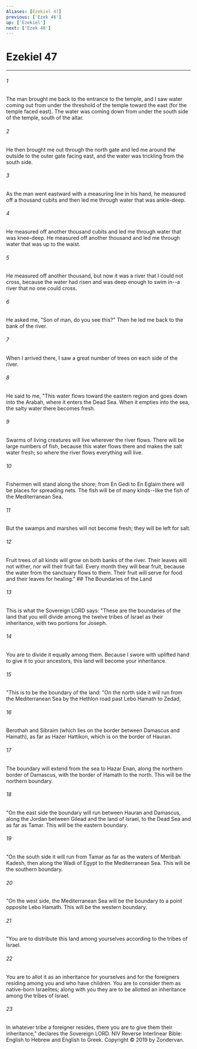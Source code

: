 ```yaml
---
Aliases: [Ezekiel 47]
previous: ['Ezek 46']
up: ['Ezekiel']
next: ['Ezek 48']
---
```

# Ezekiel 47

***


###### 1 
The man brought me back to the entrance to the temple, and I saw water coming out from under the threshold of the temple toward the east (for the temple faced east). The water was coming down from under the south side of the temple, south of the altar. 

###### 2 
He then brought me out through the north gate and led me around the outside to the outer gate facing east, and the water was trickling from the south side. 

###### 3 
As the man went eastward with a measuring line in his hand, he measured off a thousand cubits and then led me through water that was ankle-deep. 

###### 4 
He measured off another thousand cubits and led me through water that was knee-deep. He measured off another thousand and led me through water that was up to the waist. 

###### 5 
He measured off another thousand, but now it was a river that I could not cross, because the water had risen and was deep enough to swim in--a river that no one could cross. 

###### 6 
He asked me, "Son of man, do you see this?" Then he led me back to the bank of the river. 

###### 7 
When I arrived there, I saw a great number of trees on each side of the river. 

###### 8 
He said to me, "This water flows toward the eastern region and goes down into the Arabah, where it enters the Dead Sea. When it empties into the sea, the salty water there becomes fresh. 

###### 9 
Swarms of living creatures will live wherever the river flows. There will be large numbers of fish, because this water flows there and makes the salt water fresh; so where the river flows everything will live. 

###### 10 
Fishermen will stand along the shore; from En Gedi to En Eglaim there will be places for spreading nets. The fish will be of many kinds--like the fish of the Mediterranean Sea. 

###### 11 
But the swamps and marshes will not become fresh; they will be left for salt. 

###### 12 
Fruit trees of all kinds will grow on both banks of the river. Their leaves will not wither, nor will their fruit fail. Every month they will bear fruit, because the water from the sanctuary flows to them. Their fruit will serve for food and their leaves for healing." ## The Boundaries of the Land 

###### 13 
This is what the Sovereign LORD says: "These are the boundaries of the land that you will divide among the twelve tribes of Israel as their inheritance, with two portions for Joseph. 

###### 14 
You are to divide it equally among them. Because I swore with uplifted hand to give it to your ancestors, this land will become your inheritance. 

###### 15 
"This is to be the boundary of the land: "On the north side it will run from the Mediterranean Sea by the Hethlon road past Lebo Hamath to Zedad, 

###### 16 
Berothah and Sibraim (which lies on the border between Damascus and Hamath), as far as Hazer Hattikon, which is on the border of Hauran. 

###### 17 
The boundary will extend from the sea to Hazar Enan, along the northern border of Damascus, with the border of Hamath to the north. This will be the northern boundary. 

###### 18 
"On the east side the boundary will run between Hauran and Damascus, along the Jordan between Gilead and the land of Israel, to the Dead Sea and as far as Tamar. This will be the eastern boundary. 

###### 19 
"On the south side it will run from Tamar as far as the waters of Meribah Kadesh, then along the Wadi of Egypt to the Mediterranean Sea. This will be the southern boundary. 

###### 20 
"On the west side, the Mediterranean Sea will be the boundary to a point opposite Lebo Hamath. This will be the western boundary. 

###### 21 
"You are to distribute this land among yourselves according to the tribes of Israel. 

###### 22 
You are to allot it as an inheritance for yourselves and for the foreigners residing among you and who have children. You are to consider them as native-born Israelites; along with you they are to be allotted an inheritance among the tribes of Israel. 

###### 23 
In whatever tribe a foreigner resides, there you are to give them their inheritance," declares the Sovereign LORD. NIV Reverse Interlinear Bible: English to Hebrew and English to Greek. Copyright © 2019 by Zondervan.
